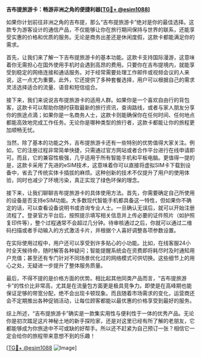 **吉布提旅游卡：畅游非洲之角的便捷利器[[TG💪+ @esim1088](https://t.me/s/esim1088)]**

如果你计划前往非洲之角的吉布提，那么“吉布提旅游卡”绝对是你的最佳选择。这款专为游客设计的通信产品，不仅能够让你在旅行期间保持与世界的联系，还能享受实惠的价格和优质的服务。无论是商务出差还是休闲度假，这款卡都能满足你的需求。

首先，让我们来了解一下吉布提旅游卡的基本功能。这款卡支持国际漫游，这意味着你无需担心在国外使用手机时会遇到高昂的费用。只要你在吉布提境内，就能享受到稳定的网络连接和通话服务。对于经常需要处理工作邮件或视频会议的人来说，这一点尤为重要。此外，它还提供了多种套餐选择，用户可以根据自己的需求灵活选择适合的流量、语音和短信组合。

接下来，我们来说说吉布提旅游卡的适用人群。如果你是一个喜欢自由行的背包客，这款卡可以帮助你随时获取最新的旅行资讯，查询路线，或者与家人朋友分享你的旅途点滴；如果你是一名商务人士，这款卡则能确保你在任何时间、任何地点都能高效地完成工作任务。无论你是哪种类型的旅行者，这款卡都能让你的旅程更加顺畅无忧。

当然，除了基本的功能之外，吉布提旅游卡还有一些特别的优势值得大家关注。例如，它的注册过程非常简单快捷，只需通过官方网站或者合作平台进行在线申请即可。而且，它的兼容性极强，几乎适用于所有智能手机和平板电脑。更值得一提的是，这款卡采用了先进的eSIM技术，这意味着你可以直接将虚拟SIM卡下载到设备中，省去了传统实体卡插拔的麻烦。这种创新的技术不仅提升了用户的使用体验，同时也减少了环境污染，真正实现了绿色环保的理念。

接下来，让我们聊聊吉布提旅游卡的具体使用方法。首先，你需要确定自己所使用的设备是否支持eSIM功能。大多数现代智能手机都具备这一特性，但如果你不确定的话，可以查看设备说明书或咨询专业人士。一旦确认无误后，就可以开始注册流程了。登录官方平台后，按照提示填写相关信息并上传必要的证件照片（如护照复印件等），整个过程通常不会超过几分钟。待审核通过之后，你就可以通过二维码扫描或者手动输入的方式激活卡片，并根据个人喜好调整各项参数设置。

在实际使用过程中，用户还可以享受到许多贴心的小功能。比如，在线客服24小时全天候待命，随时解答各种疑问；智能提醒系统会在资费即将耗尽时及时通知用户充值；甚至还有专门针对不同场景优化过的网络模式可供切换。这些细节上的用心之处，无疑进一步提升了整体服务质量。

最后，不得不提的是价格方面的优势。相比起其他同类产品而言，“吉布提旅游卡”的性价比非常高，尤其是在流量包方面更是极具竞争力。即使是在高峰期也能保证足够的带宽分配，绝不会出现卡顿现象。而且随着市场需求的变化，运营商还会不定期推出各种促销活动，让每位顾客都能以最优惠的价格享受到最好的服务。

综上所述，“吉布提旅游卡”确实是一款集实用性与便利性于一体的优秀产品。无论你是初次踏足这片神秘土地的新手探险家，还是对这里已经有所了解的老朋友，它都能够成为你旅途中不可或缺的好帮手。所以还不赶紧为自己预订一张？相信它一定会给你的旅程带来意想不到的乐趣！

[[TG💪+ @esim1088](https://t.me/s/esim1088) ![Image](https://i.postimg.cc/4NQfJmqS/Snipaste-2025-05-13-00-14-12.png)]